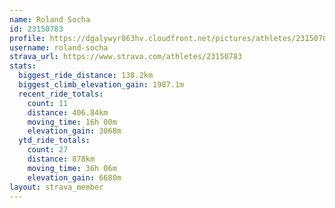 ```yaml
---
name: Roland Socha
id: 23150783
profile: https://dgalywyr863hv.cloudfront.net/pictures/athletes/23150783/14745672/4/large.jpg
username: roland-socha
strava_url: https://www.strava.com/athletes/23150783
stats:
  biggest_ride_distance: 138.2km
  biggest_climb_elevation_gain: 1987.1m
  recent_ride_totals:
    count: 11
    distance: 406.84km
    moving_time: 16h 00m
    elevation_gain: 3068m
  ytd_ride_totals:
    count: 27
    distance: 878km
    moving_time: 36h 06m
    elevation_gain: 6680m
layout: strava_member
--- 
```

